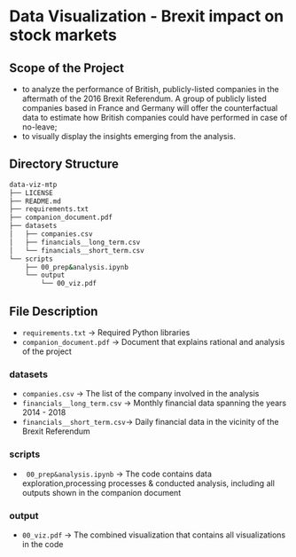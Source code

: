 # Data Visualization - Brexit impact on stock markets

## Scope of the Project
+   to analyze the performance of British, publicly-listed companies in the
aftermath of the 2016 Brexit Referendum. A group of publicly listed companies
based in France and Germany will offer the counterfactual data to estimate how
British companies could have performed in case of no-leave;
+   to visually display the insights emerging from the analysis.

## Directory Structure
``` bash 
data-viz-mtp
├── LICENSE
├── README.md
├── requirements.txt
├── companion_document.pdf
├── datasets
│   ├── companies.csv
│   ├── financials__long_term.csv
│   └── financials__short_term.csv
└── scripts
    ├── 00_prep&analysis.ipynb
    └── output
        └── 00_viz.pdf
```
## File Description
* ```requirements.txt``` -> Required Python libraries 
* ```companion_document.pdf``` -> Document that explains rational and analysis of the project
### datasets
* ```companies.csv``` -> The list of the company involved in the analysis
* ```financials__long_term.csv``` -> Monthly financial data spanning the years 2014 - 2018
* ```financials__short_term.csv```-> Daily financial data in the vicinity of the Brexit Referendum
### scripts
* ``` 00_prep&analysis.ipynb``` -> The code contains data exploration,processing processes & conducted analysis, including all outputs shown in the companion document
### output
* ```00_viz.pdf``` -> The combined visualization that contains all visualizations in the code
